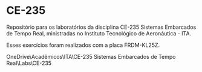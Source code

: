 # CE-235

Repositório para os laboratórios da disciplina CE-235 Sistemas Embarcados de Tempo Real, ministradas no Instituto Tecnológico de Aeronáutica - ITA.

Esses exercícios foram realizados com a placa FRDM-KL25Z.

OneDrive\Acadêmicos\ITA\CE-235 Sistemas Embarcados de Tempo Real\Labs\CE-235
